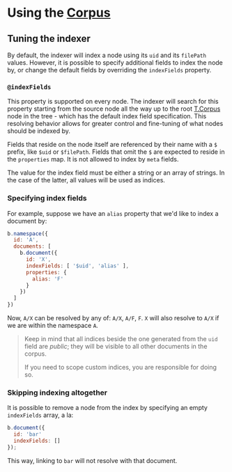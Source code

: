 # Using the [Corpus]()

## Tuning the indexer

By default, the indexer will index a node using its `uid` and its `filePath`
values. However, it is possible to specify additional fields to index the node 
by, or change the default fields by overriding the `indexFields` property.

### `@indexFields`

This property is supported on every node. The indexer will search for this
property starting from the source node all the way up to the root [T.Corpus]() 
node in the tree - which has the default index field specification. This 
resolving behavior allows for greater control and fine-tuning of what nodes 
should be indexed by.

Fields that reside on the node itself are referenced by their name with a `$` 
prefix, like `$uid` or `$filePath`. Fields that omit the `$` are expected to
reside in the `properties` map. It is not allowed to index by `meta` fields.

The value for the index field must be either a string or an array of strings.
In the case of the latter, all values will be used as indices.

### Specifying index fields

For example, suppose we have an `alias` property that we'd like to index a
document by:

```javascript
b.namespace({
  id: 'A',
  documents: [
    b.document({
      id: 'X',
      indexFields: [ '$uid', 'alias' ],
      properties: {
        alias: 'F'
      }  
    })
  ]
})
```

Now, `A/X` can be resolved by any of: `A/X`, `A/F`, `F`. `X` will also resolve
to `A/X` if we are within the namespace `A`.

> Keep in mind that all indices beside the one generated from the `uid` field
> are _public_; they will be visible to all other documents in the corpus.
> 
> If you need to scope custom indices, you are responsible for doing so.

### Skipping indexing altogether

It is possible to remove a node from the index by specifying an empty
`indexFields` array, a la:

```javascript
b.document({
  id: 'bar'
  indexFields: []
});
```

This way, linking to `bar` will not resolve with that document.

